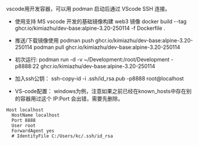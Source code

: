 vscode用开发容器，可以用 podman 启动后通过 VScode SSH 连接。


- 使用支持 MS vscode 开发的基础镜像构建 web3 镜像
docker build --tag ghcr.io/kimiazhu/dev-base:alpine-3.20-250114 -f Dockerfile .

- 推送/下载镜像使用
podman push ghcr.io/kimiazhu/dev-base:alpine-3.20-250114
podman pull ghcr.io/kimiazhu/dev-base:alpine-3.20-250114

- 初次运行:
podman run -d -v ~/Development:/root/Development -p8888:22 ghcr.io/kimiazhu/dev-base:alpine-3.20-250114

- 加入ssh公钥：
ssh-copy-id -i .ssh/id_rsa.pub -p8888 root@localhost

- VS-code配置：
windows为例，注意如果之前已经在known_hosts中存在别的容器用过这个 IP:Port 会出错，需要先删除。
```
Host localhost
  HostName localhost
  Port 8888
  User root
  ForwardAgent yes
  # IdentityFile C:/Users/kc/.ssh/id_rsa
```

